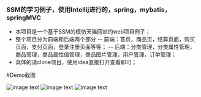 ### SSM的学习例子，使用Intellij进行的，spring，mybatis，springMVC
- 本项目是一个基于SSM的模仿天猫网站的web项目例子；
- 整个项目分为前端和后端两个部分
-- 前端：首页，商品页，结算页面，购买页面，支付页面，登录注册页面等等；
-- 后端：分类管理，分类属性管理，商品管理，商品属性值管理，商品图片管理，用户管理，订单管理；
- 具体的请clone项目，使用idea直接打开查看即可；

#Demo截图

![image text](https://raw.githubusercontent.com/WarframePrimer/mytmall/master/img-folder/index.jpg)
![image text](https://raw.githubusercontent.com/WarframePrimer/mytmall/master/img-folder/admin.jpg)
![image text](https://raw.githubusercontent.com/WarframePrimer/mytmall/master/img-folder/product.jpg)



